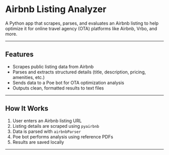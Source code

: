 # Airbnb Listing Analyzer

A Python app that scrapes, parses, and evaluates an Airbnb listing to help optimize it for online travel agency (OTA) platforms like Airbnb, Vrbo, and more.

---

## Features

-  Scrapes public listing data from Airbnb
-  Parses and extracts structured details (title, description, pricing, amenities, etc.)
-  Sends data to a Poe bot for OTA optimization analysis
-  Outputs clean, formatted results to text files

---

## How It Works

1. User enters an Airbnb listing URL
2. Listing details are scraped using `pyairbnb`
3. Data is parsed with `airbnbParser`
4. Poe bot performs analysis using reference PDFs
5. Results are saved locally

---

